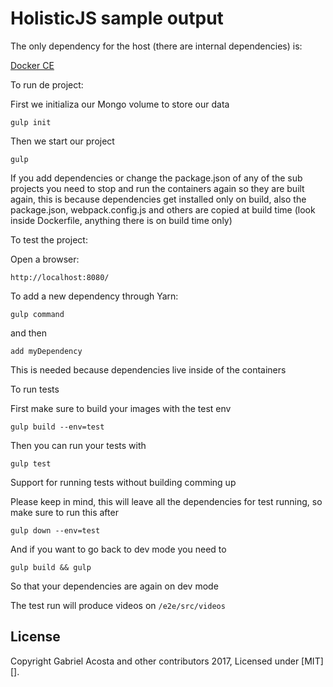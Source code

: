 # HolisticJS sample output #

The only dependency for the host (there are internal dependencies) is:

<a href="https://www.docker.com/community-edition" target="_blank">Docker CE</a>

To run de project:

First we initializa our Mongo volume to store our data

`gulp init`

Then we start our project

`gulp`

If you add dependencies or change the package.json of any of the sub projects you need to stop and run the containers again so they are built again, this is because dependencies get installed only on build, also the package.json, webpack.config.js and others are copied at build time (look inside Dockerfile, anything there is on build time only)

To test the project:

Open a browser:

`http://localhost:8080/`

To add a new dependency through Yarn:

`gulp command`

and then

`add myDependency`

This is needed because dependencies live inside of the containers

To run tests

First make sure to build your images with the test env

`gulp build --env=test`

Then you can run your tests with

`gulp test`

Support for running tests without building comming up

Please keep in mind, this will leave all the dependencies for test running, so make sure to run this after

`gulp down --env=test`

And if you want to go back to dev mode you need to

`gulp build && gulp`

So that your dependencies are again on dev mode

The test run will produce videos on `/e2e/src/videos`

## License
Copyright Gabriel Acosta and other contributors 2017, Licensed under [MIT][].

